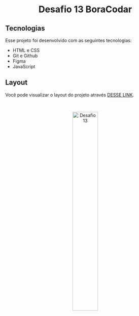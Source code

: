 <h1 align="center"> Desafio 13 BoraCodar </h1>


##  Tecnologias

Esse projeto foi desenvolvido com as seguintes tecnologias:

- HTML e CSS
- Git e Github
- Figma
- JavaScript

##  Layout

Você pode visualizar o layout do projeto através [DESSE LINK](https://www.figma.com/file/sxrvbFyKOsK1eWyKrX3EkJ/%23boraCodar---Desafio-13-(Community)?node-id=101-352&t=0p1TQ3YoL28yXFeA-0). 

<br>
<p align="center">
  <img alt="Desafio 13" src="img/Adicionar cartão - mobile.png" width="40%">
</p>

